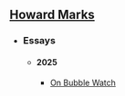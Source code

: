 ## [Howard Marks](https://en.wikipedia.org/wiki/Howard_Marks_(investor))
- ### Essays
	- #### 2025
		- [On Bubble Watch](https://www.oaktreecapital.com/insights/memo/on-bubble-watch)